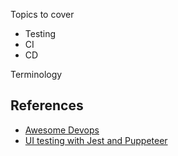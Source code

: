 Topics to cover

- Testing
- CI
- CD

Terminology

## References

- [Awesome Devops](https://github.com/AcalephStorage/awesome-devops)
- [UI testing with Jest and Puppeteer](https://www.valentinog.com/blog/ui-testing-jest-puppetteer/)
